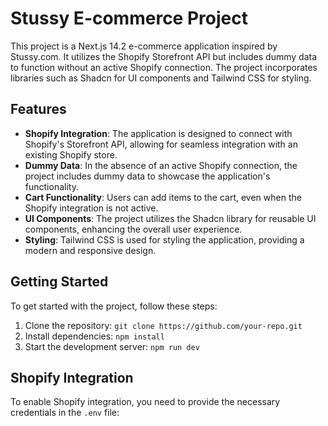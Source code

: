 # Stussy E-commerce Project

This project is a Next.js 14.2 e-commerce application inspired by Stussy.com. It utilizes the Shopify Storefront API but includes dummy data to function without an active Shopify connection. The project incorporates libraries such as Shadcn for UI components and Tailwind CSS for styling.

## Features

- **Shopify Integration**: The application is designed to connect with Shopify's Storefront API, allowing for seamless integration with an existing Shopify store.
- **Dummy Data**: In the absence of an active Shopify connection, the project includes dummy data to showcase the application's functionality.
- **Cart Functionality**: Users can add items to the cart, even when the Shopify integration is not active.
- **UI Components**: The project utilizes the Shadcn library for reusable UI components, enhancing the overall user experience.
- **Styling**: Tailwind CSS is used for styling the application, providing a modern and responsive design.

## Getting Started

To get started with the project, follow these steps:

1. Clone the repository: `git clone https://github.com/your-repo.git`
2. Install dependencies: `npm install`
3. Start the development server: `npm run dev`

## Shopify Integration

To enable Shopify integration, you need to provide the necessary credentials in the `.env` file:
 
